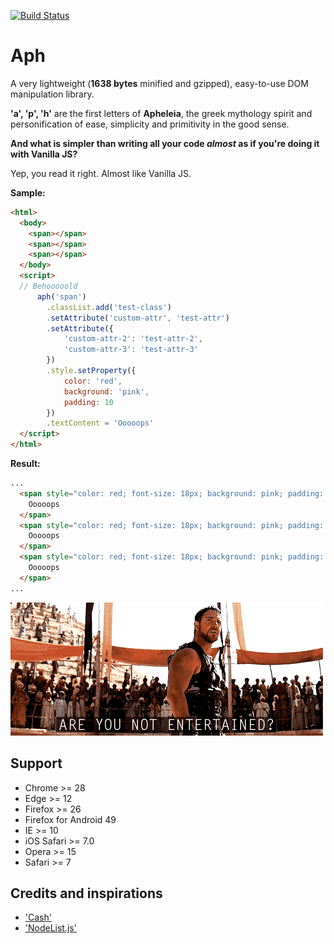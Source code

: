 [![Build Status](https://travis-ci.org/kaisermann/aph.svg?branch=master)](https://travis-ci.org/kaisermann/aph)

# Aph

A very lightweight (**1638 bytes** minified and gzipped), easy-to-use DOM manipulation library.

**'a', 'p', 'h'** are the first letters of **Apheleia**, the greek mythology spirit and personification of ease, simplicity and primitivity in the good sense.

**And what is simpler than writing all your code _almost_ as if you're doing it with Vanilla JS?**

Yep, you read it right. Almost like Vanilla JS.

**Sample:**

```html
<html>
  <body>
    <span></span>
    <span></span>
    <span></span>
  </body>
  <script>
  // Behooooold
      aph('span')
        .classList.add('test-class')
        .setAttribute('custom-attr', 'test-attr')
        .setAttribute({
            'custom-attr-2': 'test-attr-2',
            'custom-attr-3': 'test-attr-3'
        })
        .style.setProperty({
            color: 'red',
            background: 'pink',
            padding: 10
        })
        .textContent = 'Ooooops'
  </script>
</html>
```

**Result:**

```html
...
  <span style="color: red; font-size: 18px; background: pink; padding: 10px;" class="test-class" custom-attr="test-attr" custom-attr-2="test-attr-2" custom-attr-3="test-attr-3">
    Ooooops
  </span>
  <span style="color: red; font-size: 18px; background: pink; padding: 10px;" class="test-class" custom-attr="test-attr" custom-attr-2="test-attr-2" custom-attr-3="test-attr-3">
    Ooooops
  </span>
  <span style="color: red; font-size: 18px; background: pink; padding: 10px;" class="test-class" custom-attr="test-attr" custom-attr-2="test-attr-2" custom-attr-3="test-attr-3">
    Ooooops
  </span>
...
```

![](./misc/gladiator.gif)

## Support

- Chrome >= 28
- Edge >= 12
- Firefox >= 26
- Firefox for Android 49
- IE >= 10
- iOS Safari >= 7.0
- Opera >= 15
- Safari >= 7

## Credits and inspirations

- ['Cash'](https://github.com/kenwheeler/cash/)
- ['NodeList.js'](https://github.com/eorroe/NodeList.js)
